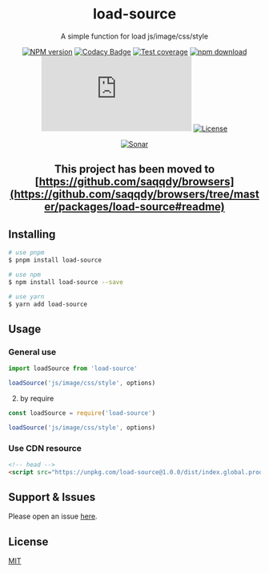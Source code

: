 <div style="text-align: center;" align="center">

# load-source

A simple function for load js/image/css/style

[![NPM version][npm-image]][npm-url]
[![Codacy Badge][codacy-image]][codacy-url]
[![Test coverage][codecov-image]][codecov-url]
[![npm download][download-image]][download-url]
[![gzip][gzip-image]][gzip-url]
[![License][license-image]][license-url]

[![Sonar][sonar-image]][sonar-url]

</div>

<div style="text-align: center; margin-bottom: 20px;" align="center">

## This project has been moved to [https://github.com/saqqdy/browsers](https://github.com/saqqdy/browsers/tree/master/packages/load-source#readme)

</div>

## Installing

```bash
# use pnpm
$ pnpm install load-source

# use npm
$ npm install load-source --save

# use yarn
$ yarn add load-source
```

## Usage

### General use

```js
import loadSource from 'load-source'

loadSource('js/image/css/style', options)
```

2. by require

```js
const loadSource = require('load-source')

loadSource('js/image/css/style', options)
```

### Use CDN resource

```html
<!-- head -->
<script src="https://unpkg.com/load-source@1.0.0/dist/index.global.prod.js"></script>
```

## Support & Issues

Please open an issue [here](https://github.com/saqqdy/load-source/issues).

## License

[MIT](LICENSE)

[npm-image]: https://img.shields.io/npm/v/load-source.svg?style=flat-square
[npm-url]: https://npmjs.org/package/load-source
[codacy-image]: https://app.codacy.com/project/badge/Grade/f70d4880e4ad4f40aa970eb9ee9d0696
[codacy-url]: https://www.codacy.com/gh/saqqdy/load-source/dashboard?utm_source=github.com&utm_medium=referral&utm_content=saqqdy/load-source&utm_campaign=Badge_Grade
[codecov-image]: https://img.shields.io/codecov/c/github/saqqdy/load-source.svg?style=flat-square
[codecov-url]: https://codecov.io/github/saqqdy/load-source?branch=master
[download-image]: https://img.shields.io/npm/dm/load-source.svg?style=flat-square
[download-url]: https://npmjs.org/package/load-source
[gzip-image]: http://img.badgesize.io/https://unpkg.com/load-source/dist/index.global.prod.js?compression=gzip&label=gzip%20size:%20JS
[gzip-url]: http://img.badgesize.io/https://unpkg.com/load-source/dist/index.global.prod.js?compression=gzip&label=gzip%20size:%20JS
[license-image]: https://img.shields.io/badge/License-MIT-blue.svg
[license-url]: LICENSE
[sonar-image]: https://sonarcloud.io/api/project_badges/quality_gate?project=saqqdy_load-source
[sonar-url]: https://sonarcloud.io/dashboard?id=saqqdy_load-source
